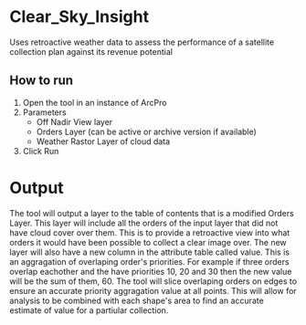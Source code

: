 # Clear_Sky_Insight
Uses retroactive weather data to assess the performance of a satellite collection plan against its revenue potential 

## How to run
1. Open the tool in an instance of ArcPro
2. Parameters
   - Off Nadir View layer
   - Orders Layer (can be active or archive version if available)
   - Weather Rastor Layer of cloud data
3. Click Run

# Output
The tool will output a layer to the table of contents that is a modified Orders Layer. This layer will include all the orders of the input layer that did not have cloud cover over them. This is to provide a retroactive view into what orders it would have been possible to collect a clear image over. The new layer will also have a new column in the attribute table called value. This is an aggragation of overlaping order's priorities. For example if three orders overlap eachother and the have priorities 10, 20 and 30 then the new value will be the sum of them, 60. The tool will slice overlaping orders on edges to ensure an accurate priority aggragation value at all points. This will allow for analysis to be combined with each shape's area to find an accurate estimate of value for a partiular collection. 
